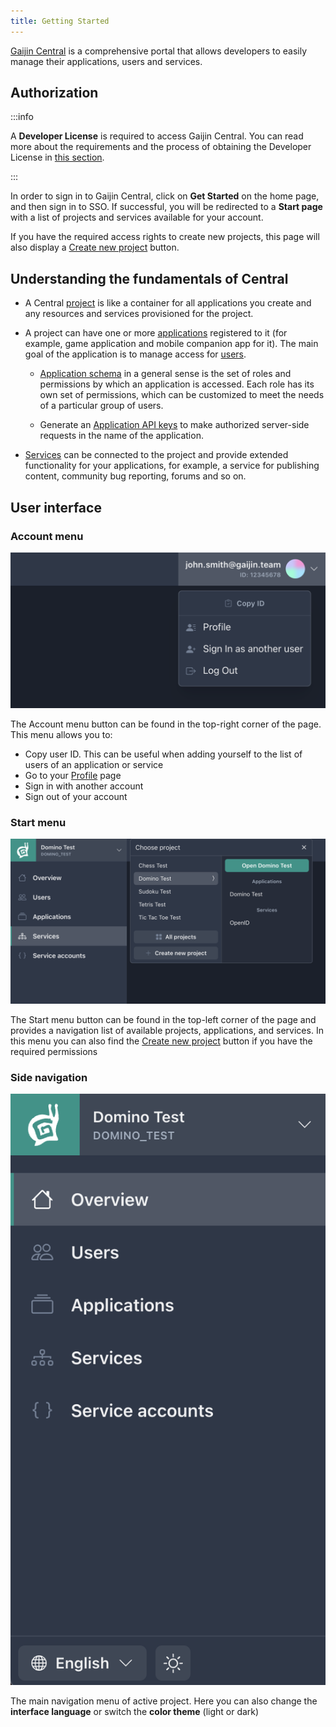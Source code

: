 ```yaml
---
title: Getting Started
---
```


[Gaijin Central](https://central-admin.gaijin.net/) is a comprehensive portal that allows developers to easily manage their applications, users and services.

## Authorization

:::info

A **Developer License** is required to access Gaijin Central. You can read more about the requirements and the process of obtaining the Developer License in [this section](../newcomers-guide/getting-started.md).

:::

In order to sign in to Gaijin Central, click on **Get Started** on the home page, and then sign in to SSO. If successful, you will be redirected to a **Start page** with a list of projects and services available for your account.

If you have the required access rights to create new projects, this page will also display a [Create new project](project.md#creating-a-new-project) button.

## Understanding the fundamentals of Central

- A Central [project](project.md) is like a container for all applications you create and any resources and services provisioned for the project.

- A project can have one or more [applications](applications.md) registered to it (for example, game application and mobile companion app for it). The main goal of the application is to manage access for [users](application-users.md).

  - [Application schema](application-schema.md) in a general sense is the set of roles and permissions by which an application is accessed. Each role has its own set of permissions, which can be customized to meet the needs of a particular group of users.

  - Generate an [Application API keys](application-api-keys.md) to make authorized server-side requests in the name of the application.

- [Services](services.md) can be connected to the project and provide extended functionality for your applications, for example, a service for publishing content, community bug reporting, forums and so on.

## User interface

### Account menu

![Account menu](./assets/account-menu.png)

The Account menu button can be found in the top-right corner of the page. This menu allows you to:

- Copy user ID. This can be useful when adding yourself to the list of users of an application or service
- Go to your [Profile](user-profile.md) page
- Sign in with another account
- Sign out of your account

### Start menu

![Start menu](./assets/start-menu.png)

The Start menu button can be found in the top-left corner of the page and provides a navigation list of available projects, applications, and services. In this menu you can also find the [Create new project](project.md#creating-a-new-project) button if you have the required permissions

### Side navigation

![Side navigation](./assets/sidebar.png)

The main navigation menu of active project. Here you can also change the **interface language** or switch the **color theme** (light or dark)
